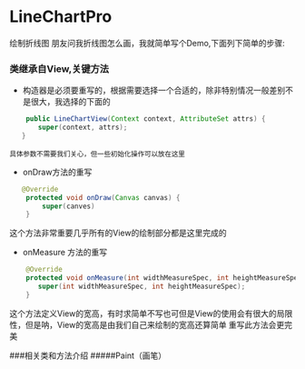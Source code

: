 # LineChartPro
绘制折线图
朋友问我折线图怎么画，我就简单写个Demo,下面列下简单的步骤:

### 类继承自View,关键方法

 *  构造器是必须要重写的，根据需要选择一个合适的，除非特别情况一般差别不是很大，我选择的下面的
 ```java
     public LineChartView(Context context, AttributeSet attrs) {
        super(context, attrs);
    }
 ```
 
    具体参数不需要我们关心，但一些初始化操作可以放在这里
 *  onDraw方法的重写
 
```java
   @Override
    protected void onDraw(Canvas canvas) {
        super(canves)
    }
```

  这个方法非常重要几乎所有的View的绘制部分都是这里完成的
  
  * onMeasure 方法的重写
  
```java
    @Override
    protected void onMeasure(int widthMeasureSpec, int heightMeasureSpec) {
       super(int widthMeasureSpec, int heightMeasureSpec);
    }
```
  这个方法定义View的宽高，有时求简单不写也可但是View的使用会有很大的局限性，但是呐，View的宽高是由我们自己来绘制的宽高还算简单
重写此方法会更完美

###相关类和方法介绍
#####Paint（画笔）
